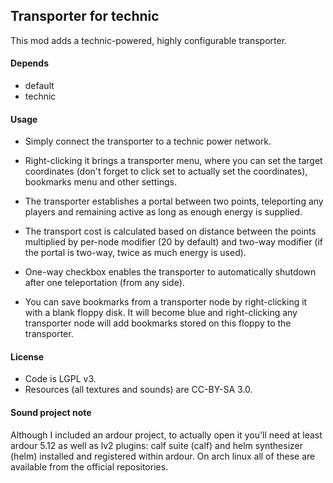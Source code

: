 ## Transporter for technic
This mod adds a technic-powered, highly configurable transporter.  

#### Depends

* default
* technic

#### Usage
* Simply connect the transporter to a technic power network.  

* Right-clicking it brings a transporter menu, where you can set the target coordinates 
(don't forget to click set to actually set the coordinates), bookmarks menu and other 
settings.  

* The transporter establishes a portal between two points, teleporting any players and remaining
active as long as enough energy is supplied.  

* The transport cost is calculated based on distance between the points multiplied by per-node modifier (20 by default)
and two-way modifier (if the portal is two-way, twice as much energy is used).  

* One-way checkbox enables the transporter to automatically shutdown after one teleportation (from any side).  

* You can save bookmarks from a transporter node by right-clicking it with a blank floppy disk. It will become blue and right-clicking
any transporter node will add bookmarks stored on this floppy to the transporter.  

#### License

* Code is LGPL v3.
* Resources (all textures and sounds) are CC-BY-SA 3.0.

#### Sound project note

Although I included an ardour project, to actually open it you'll need at least ardour 5.12 as well as lv2 plugins: 
calf suite (calf) and helm synthesizer (helm) installed and registered within ardour. On arch linux all of these 
are available from the official repositories.

